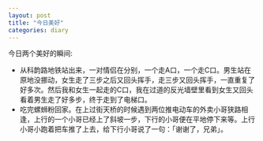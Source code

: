 ```yaml
---
layout: post
title: "今日美好"
categories: diary
---
```


 今日两个美好的瞬间:

* 从科韵路地铁站出来，一对情侣在分别，一个走A口，一个走C口。男生站在原地没挪动，女生走了三步之后又回头挥手，走三步又回头挥手，一直重复了好多次。然后我和女生一起走的C口，我在过道的反光墙壁里看到女生又回头看着男生走了好多步，终于走到了电梯口。
* 吃完螺蛳粉回家。在上过街天桥的时候遇到两位推电动车的外卖小哥狭路相逢，上行的一个小哥已经上了斜坡一步，下行的小哥便在平地停下来等。上行小哥小跑着把车推了上去，给下行小哥说了一句：「谢谢了，兄弟」。
